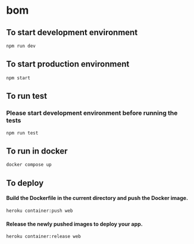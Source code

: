 # bom

## To start development environment
`npm run dev`

## To start production environment
`npm start`

## To run test
### Please start development environment before running the tests
`npm run test`

## To run in docker
`docker compose up`

## To deploy
#### Build the Dockerfile in the current directory and push the Docker image.
`heroku container:push web`

#### Release the newly pushed images to deploy your app.
`heroku container:release web`
